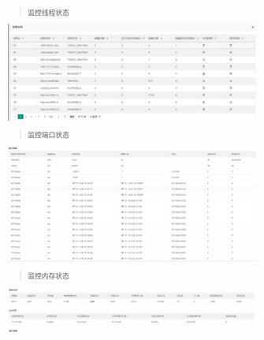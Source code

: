 > 监控线程状态

  ![进程](../images/进程.jpg)



> 监控端口状态

 ![端口](../images/端口.jpg)


> 监控内存状态

 ![端口](../images/内存.jpg)